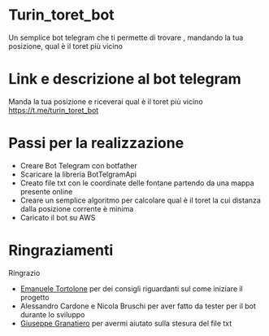# Turin_toret_bot

Un semplice bot telegram che ti permette di trovare , mandando la tua posizione, qual è il toret più vicino

# Link e descrizione al bot telegram

Manda la tua posizione e riceverai qual è il toret più vicino https://t.me/turin_toret_bot

# Passi per la realizzazione

* Creare Bot Telegram con botfather
* Scaricare la libreria BotTelgramApi
* Creato file txt con le coordinate delle fontane partendo da una mappa presente online
* Creare un semplice algoritmo per calcolare qual è il toret la cui distanza dalla posizione corrente è minima
* Caricato il bot su AWS

# Ringraziamenti
Ringrazio
* [Emanuele Tortolone](https://github.com/emanueletortolone) per dei consigli riguardanti sul come iniziare il progetto
* Alessandro Cardone e Nicola Bruschi per aver fatto da tester per il bot durante lo sviluppo
* [Giuseppe Granatiero](https://giuseppegranatiero.github.io/) per avermi aiutato sulla stesura del file txt 
